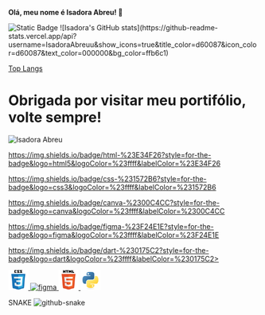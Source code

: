 **Olá, meu nome é Isadora Abreu! 🌸**

<img alt="Static Badge" src="https://img.shields.io/badge/Isadora-Overview?style=for-the-badge&logoSize=auto&label=Overview&labelColor=black&color=pink&cacheSeconds=3600">            
![Isadora's GitHub stats](https://github-readme-stats.vercel.app/api?username=IsadoraAbreuu&show_icons=true&title_color=d60087&icon_color=d60087&text_color=000000&bg_color=ffb6c1)

[Top Langs](https://github-readme-stats.vercel.app/api/top-langs/?username=IsadoraAbreuu&layout=compact&title_color=c71585&text_color=000000&bg_color=fff0f6)












# **Obrigada por visitar meu portifólio, volte sempre!**

![Isadora Abreu](https://img.shields.io/badge/:badgeContent)

<p https://img.shields.io/badge/python-%233776AB?style=for-the-badge&logo=python&logoColor=%23fcdb05&labelColor=3776AB

https://img.shields.io/badge/html-%23E34F26?style=for-the-badge&logo=html5&logoColor=%23ffff&labelColor=%23E34F26

https://img.shields.io/badge/css-%231572B6?style=for-the-badge&logo=css3&logoColor=%23ffff&labelColor=%231572B6

https://img.shields.io/badge/canva-%2300C4CC?style=for-the-badge&logo=canva&logoColor=%23ffff&labelColor=%2300C4CC

https://img.shields.io/badge/figma-%23F24E1E?style=for-the-badge&logo=figma&logoColor=%23ffff&labelColor=%23F24E1E

https://img.shields.io/badge/dart-%230175C2?style=for-the-badge&logo=dart&logoColor=%23ffff&labelColor=%230175C2></p>


<p align="left"> <a href="https://www.w3schools.com/css/" target="_blank" rel="noreferrer"> <img src="https://raw.githubusercontent.com/devicons/devicon/master/icons/css3/css3-original-wordmark.svg" alt="css3" width="40" height="40"/> <a href="https://www.figma.com/" target="_blank" rel="noreferrer"> <img src="https://www.vectorlogo.zone/logos/figma/figma-icon.svg" alt="figma" width="40" height="40"/> </a> <a href="https://www.w3.org/html/" target="_blank" rel="noreferrer"> <img src="https://raw.githubusercontent.com/devicons/devicon/master/icons/html5/html5-original-wordmark.svg" alt="html5" width="40" height="40"/> </a> <a href="https://www.python.org" target="_blank" rel="noreferrer"> <img src="https://raw.githubusercontent.com/devicons/devicon/master/icons/python/python-original.svg" alt="python" width="40" height="40"/> </a> </p>
  



SNAKE
<picture>
  <source media="(prefers-color-scheme: dark)" srcset="github-snake-dark.svg" />
  <source media="(prefers-color-scheme: light)" srcset="github-snake.svg" />
  <img alt="github-snake" src="file:///C:/Users/43912328803/Downloads/github-user-contribution.svg" />
</picture>
